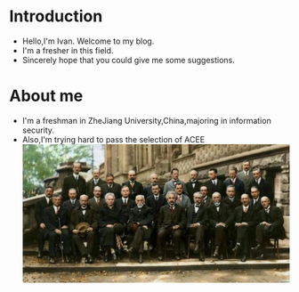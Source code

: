# Introduction 
+ Hello,I'm Ivan. Welcome to my blog.
+ I'm a fresher in this field.
+ Sincerely hope that you could give me some suggestions.

# About me 
+ I'm a freshman in ZheJiang University,China,majoring in information security.
+ Also,I'm trying hard to pass the selection of ACEE
![Image text](https://github.com/UnicoCN/UnicoCN.github.io/blob/main/%E4%BC%97%E7%A5%9E%E4%B9%8B%E6%88%98.jpg)

